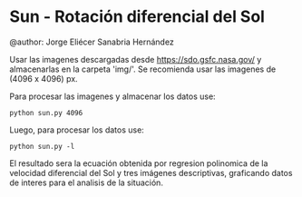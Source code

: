 # Sun - Rotación diferencial del Sol

@author: Jorge Eliécer Sanabria Hernández

Usar las imagenes descargadas desde https://sdo.gsfc.nasa.gov/ y almacenarlas en la carpeta 'img/'. Se recomienda usar las imagenes de (4096 x 4096) px.

Para procesar las imagenes y almacenar los datos use:

    python sun.py 4096

Luego, para procesar los datos use:

    python sun.py -l

El resultado sera la ecuación obtenida por regresion polinomica de la velocidad diferencial del Sol y tres imágenes descriptivas, graficando datos de interes para el analisis de la situación.
